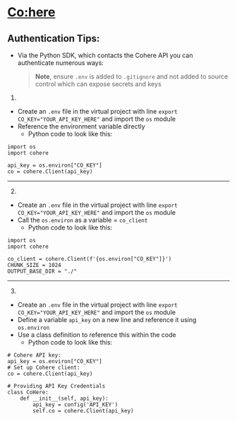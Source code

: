 # [Co:here](https://cohere.ai)

## **Authentication Tips:**

* Via the Python SDK, which contacts the Cohere API you can authenticate numerous ways:
    > **Note**, ensure `.env` is added to `.gitignore` and not added to source control which can expose secrets and keys

1)
- Create an `.env` file in the virtual project with line `export CO_KEY="YOUR_API_KEY_HERE"` and import the `os` module
- Reference the environment variable directly
    - Python code to look like this:

```
import os
import cohere

api_key = os.environ["CO_KEY"]
co = cohere.Client(api_key)
```

----------------------------------------

2)
- Create an `.env` file in the virtual project with line `export CO_KEY="YOUR_API_KEY_HERE"` and import the `os` module
- Call the `os.environ` as a variable = `co_client`
    - Python code to look like this:

```
import os
import cohere

co_client = cohere.Client(f'{os.environ["CO_KEY"]}')
CHUNK_SIZE = 1024
OUTPUT_BASE_DIR = "./"
```

----------------------------------------

3)
- Create an `.env` file in the virtual project with line `export CO_KEY="YOUR_API_KEY_HERE"` and import the `os` module
- Define a variable `api_key` on a new line and reference it using `os.environ`
- Use a class definition to reference this within the code 
    - Python code to look like this:

```
# Cohere API key:
api_key = os.environ["CO_KEY"]
# Set up Cohere client:
co = cohere.Client(api_key)

# Providing API Key Credentials
class CoHere:
    def __init__(self, api_key):
        api_key = config('API_KEY')
        self.co = cohere.Client(api_key)
```
